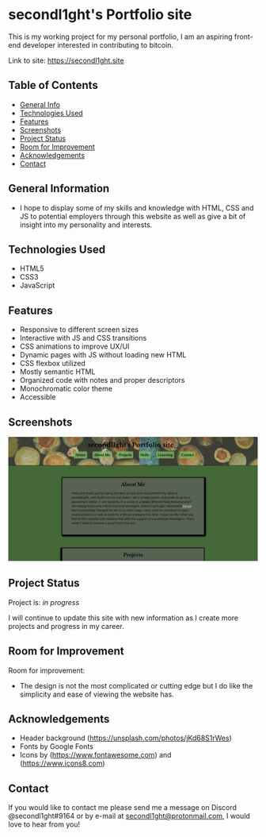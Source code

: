 # secondl1ght's Portfolio site

This is my working project for my personal portfolio, I am an aspiring front-end developer interested in contributing to bitcoin.

Link to site: https://secondl1ght.site

## Table of Contents

-   [General Info](#general-information)
-   [Technologies Used](#technologies-used)
-   [Features](#features)
-   [Screenshots](#screenshots)
-   [Project Status](#project-status)
-   [Room for Improvement](#room-for-improvement)
-   [Acknowledgements](#acknowledgements)
-   [Contact](#contact)

## General Information

-   I hope to display some of my skills and knowledge with HTML, CSS and JS to potential employers through this website as well as give a bit of insight into my personality and interests.

## Technologies Used

-   HTML5
-   CSS3
-   JavaScript

## Features

-   Responsive to different screen sizes
-   Interactive with JS and CSS transitions
-   CSS animations to improve UX/UI
-   Dynamic pages with JS without loading new HTML
-   CSS flexbox utilized
-   Mostly semantic HTML
-   Organized code with notes and proper descriptors
-   Monochromatic color theme
-   Accessible

## Screenshots

![screenshot](./images/screenshot.png)

## Project Status

Project is: _in progress_

I will continue to update this site with new information as I create more projects and progress in my career.

## Room for Improvement

Room for improvement:

-   The design is not the most complicated or cutting edge but I do like the simplicity and ease of viewing the website has.

## Acknowledgements

-   Header background (<https://unsplash.com/photos/jKd68S1rWes>)
-   Fonts by Google Fonts
-   Icons by (<https://www.fontawesome.com>) and (<https://www.icons8.com>)

## Contact

If you would like to contact me please send me a message on Discord @secondl1ght#9164 or by e-mail at secondl1ght@protonmail.com, I would love to hear from you!
